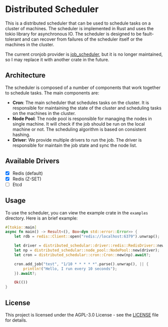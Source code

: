 # Distributed Scheduler

This is a distributed scheduler that can be used to schedule tasks on a cluster of machines. The scheduler is
implemented in Rust and uses the tokio library for asynchronous IO. The scheduler is designed to be fault-tolerant
and can recover from failures of the scheduler itself or the machines in the cluster.

The current cronjob provider is [job_scheduler](https://github.com/lholden/job_scheduler), but it is no longer
maintained, so I may replace it with another crate in the future.

## Architecture

The scheduler is composed of a number of components that work together to schedule tasks. The main components are:

- **Cron**: The main scheduler that schedules tasks on the cluster. It is responsible for maintaining the state of the
  cluster and scheduling tasks on the machines in the cluster.
- **Node Pool**: The node pool is responsible for managing the nodes in single machine. It will check if the job should
  be run on the local machine or not. The scheduling algorithm is based on consistent hashing.
- **Driver**: We provide multiple drivers to run the job. The driver is responsible for maintain the job state and sync
  the node list.

## Available Drivers

- [x] Redis (default)
- [x] Redis (Z-SET)
- [ ] Etcd

## Usage

To use the scheduler, you can view the example crate in the `examples` directory. Here is an brief example:

```rust
#[tokio::main]
async fn main() -> Result<(), Box<dyn std::error::Error>> {
    let rdb = redis::Client::open("redis://localhost:6379").unwrap();

    let driver = distributed_schedular::driver::redis::RedisDriver::new(rdb).await?;
    let np = distributed_schedular::node_pool::NodePool::new(driver);
    let cron = distributed_schedular::cron::Cron::new(np).await?;

    cron.add_job("test", "1/10 * * * * *".parse().unwrap(), || {
        println!("Hello, I run every 10 seconds");
    }).await?;

    Ok(())
}
```

## License

This project is licensed under the AGPL-3.0 License - see the [LICENSE](LICENSE) file for details.
